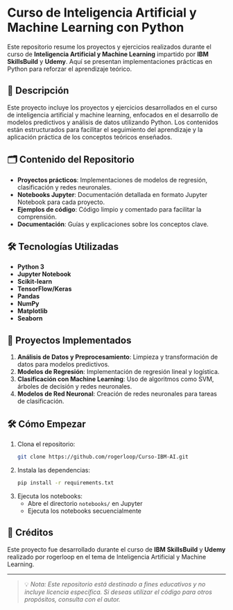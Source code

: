 # Curso de Inteligencia Artificial y Machine Learning con Python

Este repositorio resume los proyectos y ejercicios realizados durante el curso de **Inteligencia Artificial y Machine Learning** impartido por **IBM SkillsBuild** y **Udemy**. Aquí se presentan implementaciones prácticas en Python para reforzar el aprendizaje teórico.

## 📝 Descripción

Este proyecto incluye los proyectos y ejercicios desarrollados en el curso de inteligencia artificial y machine learning, enfocados en el desarrollo de modelos predictivos y análisis de datos utilizando Python. Los contenidos están estructurados para facilitar el seguimiento del aprendizaje y la aplicación práctica de los conceptos teóricos enseñados.

## 🗂️ Contenido del Repositorio

- **Proyectos prácticos**: Implementaciones de modelos de regresión, clasificación y redes neuronales.
- **Notebooks Jupyter**: Documentación detallada en formato Jupyter Notebook para cada proyecto.
- **Ejemplos de código**: Código limpio y comentado para facilitar la comprensión.
- **Documentación**: Guías y explicaciones sobre los conceptos clave.

## 🛠️ Tecnologías Utilizadas

- **Python 3**
- **Jupyter Notebook**
- **Scikit-learn**
- **TensorFlow/Keras**
- **Pandas**
- **NumPy**
- **Matplotlib**
- **Seaborn**

## 🚀 Proyectos Implementados

1. **Análisis de Datos y Preprocesamiento**: Limpieza y transformación de datos para modelos predictivos.
2. **Modelos de Regresión**: Implementación de regresión lineal y logística.
3. **Clasificación con Machine Learning**: Uso de algoritmos como SVM, árboles de decisión y redes neuronales.
4. **Modelos de Red Neuronal**: Creación de redes neuronales para tareas de clasificación.

## 🛠️ Cómo Empezar

1. Clona el repositorio:
   ```bash
   git clone https://github.com/rogerloop/Curso-IBM-AI.git
   ```
2. Instala las dependencias:
   ```bash
   pip install -r requirements.txt
   ```
3. Ejecuta los notebooks:
   - Abre el directorio `notebooks/` en Jupyter
   - Ejecuta los notebooks secuencialmente


## 🙌 Créditos

Este proyecto fue desarrollado durante el curso de **IBM SkillsBuild** y **Udemy** realizado por  rogerloop en el tema de Inteligencia Artificial y Machine Learning.

---

> 💡 *Nota: Este repositorio está destinado a fines educativos y no incluye licencia específica. Si deseas utilizar el código para otros propósitos, consulta con el autor.*